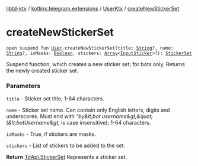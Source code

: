 [libtd-ktx](../../index.md) / [kotlinx.telegram.extensions](../index.md) / [UserKtx](index.md) / [createNewStickerSet](./create-new-sticker-set.md)

# createNewStickerSet

`open suspend fun `[`User`](https://tdlibx.github.io/td/docs/org/drinkless/td/libcore/telegram/TdApi.User.html)`.createNewStickerSet(title: `[`String`](https://kotlinlang.org/api/latest/jvm/stdlib/kotlin/-string/index.html)`?, name: `[`String`](https://kotlinlang.org/api/latest/jvm/stdlib/kotlin/-string/index.html)`?, isMasks: `[`Boolean`](https://kotlinlang.org/api/latest/jvm/stdlib/kotlin/-boolean/index.html)`, stickers: `[`Array`](https://kotlinlang.org/api/latest/jvm/stdlib/kotlin/-array/index.html)`<`[`InputSticker`](https://tdlibx.github.io/td/docs/org/drinkless/td/libcore/telegram/TdApi.InputSticker.html)`>?): `[`StickerSet`](https://tdlibx.github.io/td/docs/org/drinkless/td/libcore/telegram/TdApi.StickerSet.html)

Suspend function, which creates a new sticker set; for bots only. Returns the newly created
sticker set.

### Parameters

`title` - Sticker set title; 1-64 characters.

`name` - Sticker set name. Can contain only English letters, digits and underscores. Must
end with *&quot;*by*&amp;lt;bot username&amp;gt;&amp;quot;* (*&amp;lt;botUsername&amp;gt;* is case insensitive); 1-64
characters.

`isMasks` - True, if stickers are masks.

`stickers` - List of stickers to be added to the set.

**Return**
[TdApi.StickerSet](https://tdlibx.github.io/td/docs/org/drinkless/td/libcore/telegram/TdApi.StickerSet.html) Represents a sticker set.

